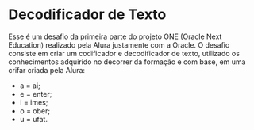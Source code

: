 # Decodificador de Texto

Esse é um desafio da primeira parte do projeto ONE (Oracle Next Education) realizado pela Alura justamente com a Oracle.
O desafio consiste em criar um codificador e decodificador de texto, utilizado os conhecimentos adquirido no decorrer da formação e com base, em uma crifar criada pela Alura:
- a = ai;
- e = enter;
- i = imes;
- o = ober;
- u = ufat.

  
  
